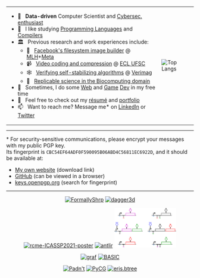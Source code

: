 <table align="center">
  <tr>
    <td>
      <ul>
        <li>🔧 &nbsp; <b>Data-driven</b> Computer Scientist and <a href='https://www.credly.com/earner/earned/badge/9a7926c6-2074-4b88-989a-8d538aa473bc'>Cybersec. enthusiast</a></li>
        <li>🔭 &nbsp; I like studying <a href='https://www.baioc.dev/portfolio/plzoo/'>Programming Languages</a> and <a href='https://github.com/baioc/gyred'>Compilers</a></li>
        <li>🏛️ &nbsp; Previous research and work experiences include:
          <ul>
            <li>🦌 &nbsp; <a href='https://facebookincubator.github.io/antlir/'>Facebook's filesystem image builder</a> @ <a href='https://fellowship.mlh.io/'>MLH</a>+<a href='https://developers.facebook.com/blog/post/2021/12/21/antlir-contributor-story-gabriel-baiocchi-des-ant-anna/'>Meta</a></li>
            <li>📹 &nbsp; <a href='https://doi.org/10.1109/ICASSP39728.2021.9414799'>Video coding and compression</a> @ <a href='https://eclab.paginas.ufsc.br/'>ECL UFSC</a></li>
            <li>🕸️ &nbsp; <a href='https://doi.org/10.1007/978-3-031-44274-2_2'>Verifying self-stabilizing algorithms</a> @ <a href='https://www-verimag.univ-grenoble-alpes.fr/'>Verimag</a></li>
            <li>🧬 &nbsp; <a href='https://zenodo.org/record/6801765'>Replicable science in the Biocomputing domain</a></li>
          </ul>
        </li>
        <li>🌱 &nbsp; Sometimes, I do some <a href='https://github.com/baioc/padnt'>Web</a> and <a href='https://www.baioc.dev/portfolio/gamedev/'>Game</a> <a href='https://github.com/baioc/FormallySharp'>Dev</a> in my free time</li>
        <li>📔 &nbsp; Feel free to check out my <a href='https://www.baioc.dev/resume/'>résumé</a> and <a href='https://www.baioc.dev/portfolio/'>portfolio</a></li>
        <li>📫 &nbsp; Want to reach me? Message me* on <a href='https://linkedin.com/in/baioc'>LinkedIn</a> or <a href='https://twitter.com/__baioc'>Twitter</a></li>
      </ul>
    </td>
    <td>
      <img alt="Top Langs" src="https://github-readme-stats.vercel.app/api/top-langs/?username=baioc&langs_count=10&exclude_repo=S4PU,fibonacci,crowd-sourced,baioc.github.io&hide=Makefile,Coq,HTML,CSS&layout=compact&theme=transparent" style="height: 100%;" />
    </td>
  </tr>
</table>

<hr/>

<p>
  * For security-sensitive communications, please encrypt your messages with my public PGP key.
  <br/>
  Its fingerprint is <code>CBC54EF64ADF0F590095B06ABD4C56811EC6922D</code>, and it should be available at:
  <ul>
    <li><a href='https://www.baioc.dev/pubkey.asc'>My own website</a> (download link)</li>
    <li><a href='https://github.com/baioc.gpg'>GitHub</a> (can be viewed in a browser)</li>
    <li><a href='https://keys.openpgp.org/search?q=CBC54EF64ADF0F590095B06ABD4C56811EC6922D'>keys.openpgp.org</a> (search for fingerprint)</li>
  </ul>
</p>

<hr/>

<p align="center">
  <a href="https://github.com/baioc/FormallySharp"><img alt="FormallyShrp" src="https://user-images.githubusercontent.com/27034173/133954409-d50c6a9b-7f58-48c5-a507-dcabaeba5b95.png" width="52%" /></a>
  <a href="https://www.baioc.dev/dagger3d/"><img alt="dagger3d" src="https://user-images.githubusercontent.com/27034173/139572752-a9e844c9-9baf-4426-be5f-440d241d1055.gif" width="46%" /></a>
</p>
<p align="center">
  <a href="https://doi.org/10.1109/ICASSP39728.2021.9414799"><img alt="rcme-ICASSP2021-poster" src="https://gitlab.com/baioc/vtm/uploads/3e20678ca1fe0a4274d5c9b4ab5d2af1/ICASSP2021-poster.png" width="31%" /></a>
  <a href="https://www.linkedin.com/posts/baioc_what-was-the-biggest-thing-gabriel-b-santanna-activity-6892218612808318976-ErCz/"><img alt="antlir" src="https://user-images.githubusercontent.com/27034173/181121042-04cbc871-870f-4b77-8bca-890cb0d98a6d.png" width="33%" /></a>
  <a href="https://github.com/baioc/re-multif"><img alt="re-multif" src="https://raw.githubusercontent.com/baioc/re-multif/master/sbol.png" width="33%" /></a>
</p>
<p align="center">
  <a href="https://github.com/baioc/graf"><img alt="graf" src="https://user-images.githubusercontent.com/27034173/200157439-a43b3256-ea68-46b3-85f2-0902fdb3069e.gif" width="55%" /></a>
  <a href="https://www.baioc.dev/portfolio/plzoo/"><img alt="BASIC" src="https://www.baioc.dev/assets/images/basic.png" width="43%" /></a>
</p>
<p align="center">
  <a href="https://github.com/baioc/padnt"><img alt="Padn't" src="https://user-images.githubusercontent.com/27034173/221325954-b8131c34-6171-4fcd-ba20-73404346bc6a.png" width="33%" /></a>
  <a href="https://www.baioc.dev/portfolio/pycg/"><img alt="PyCG" src="https://user-images.githubusercontent.com/27034173/131598578-02114b0e-6d33-455b-823b-3dfd36b59479.png" width="26%" /></a>
  <a href="https://www.baioc.dev/experiment/d-sets-btree/"><img alt="eris.btree" src="https://www.baioc.dev/assets/images/eris/sets-upsert-int.png" width="38%" /></a></p>
